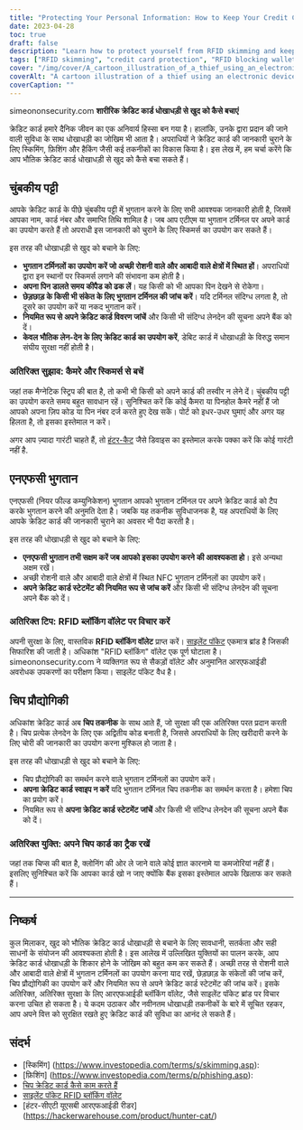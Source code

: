 ```yaml
---
title: "Protecting Your Personal Information: How to Keep Your Credit Cards Safe from RFID Skimming and other Physical Attacks"
date: 2023-04-28
toc: true
draft: false
description: "Learn how to protect yourself from RFID skimming and keep your credit card information secure with these simple tips."
tags: ["RFID skimming", "credit card protection", "RFID blocking wallets", "chip credit cards", "phishing", "cybersecurity", "identity theft", "privacy", "contactless payments", "mobile payments", "financial security", "smart cards", "NFC", "encryption", "data protection", "RFID readers", "RFID technology", "electronic pickpocketing", "silent pocket", "hunter-cat"]
cover: "/img/cover/A_cartoon_illustration_of_a_thief_using_an_electronic_device.png"
coverAlt: "A cartoon illustration of a thief using an electronic device to steal credit card information from a person's wallet."
coverCaption: ""
---
```

simeononsecurity.com
 **शारीरिक क्रेडिट कार्ड धोखाधड़ी से खुद को कैसे बचाएं**
 
 क्रेडिट कार्ड हमारे दैनिक जीवन का एक अनिवार्य हिस्सा बन गया है। हालांकि, उनके द्वारा प्रदान की जाने वाली सुविधा के साथ धोखाधड़ी का जोखिम भी आता है। अपराधियों ने क्रेडिट कार्ड की जानकारी चुराने के लिए स्किमिंग, फ़िशिंग और हैकिंग जैसी कई तकनीकों का विकास किया है। इस लेख में, हम चर्चा करेंगे कि आप भौतिक क्रेडिट कार्ड धोखाधड़ी से खुद को कैसे बचा सकते हैं।
 
 ## चुंबकीय पट्टी
 
 आपके क्रेडिट कार्ड के पीछे चुंबकीय पट्टी में भुगतान करने के लिए सभी आवश्यक जानकारी होती है, जिसमें आपका नाम, कार्ड नंबर और समाप्ति तिथि शामिल है। जब आप एटीएम या भुगतान टर्मिनल पर अपने कार्ड का उपयोग करते हैं तो अपराधी इस जानकारी को चुराने के लिए स्किमर्स का उपयोग कर सकते हैं।
 
 इस तरह की धोखाधड़ी से खुद को बचाने के लिए:
 
 - **भुगतान टर्मिनलों का उपयोग करें जो अच्छी रोशनी वाले और आबादी वाले क्षेत्रों में स्थित हों**। अपराधियों द्वारा इन स्थानों पर स्किमर्स लगाने की संभावना कम होती है।
 - **अपना पिन डालते समय कीपैड को ढक लें**। यह किसी को भी आपका पिन देखने से रोकेगा।
 - **छेड़छाड़ के किसी भी संकेत के लिए भुगतान टर्मिनल की जांच करें**। यदि टर्मिनल संदिग्ध लगता है, तो दूसरे का उपयोग करें या नकद भुगतान करें।
 - **नियमित रूप से अपने क्रेडिट कार्ड विवरण जांचें** और किसी भी संदिग्ध लेनदेन की सूचना अपने बैंक को दें।
 - **केवल भौतिक लेन-देन के लिए क्रेडिट कार्ड का उपयोग करें**, डेबिट कार्ड में धोखाधड़ी के विरुद्ध समान संघीय सुरक्षा नहीं होती है।
 
 ### अतिरिक्त सुझाव: कैमरे और स्किमर्स से बचें
 
 जहां तक मैग्नेटिक स्ट्रिप की बात है, तो कभी भी किसी को अपने कार्ड की तस्वीर न लेने दें। चुंबकीय पट्टी का उपयोग करते समय बहुत सावधान रहें। सुनिश्चित करें कि कोई कैमरा या पिनहोल कैमरे नहीं हैं जो आपको अपना ज़िप कोड या पिन नंबर दर्ज करते हुए देख सकें। पोर्ट को इधर-उधर घुमाएं और अगर यह हिलता है, तो इसका इस्तेमाल न करें।
 
 अगर आप ज़्यादा गारंटी चाहते हैं, तो [हंटर-कैट](https://hackerwarehouse.com/product/hunter-cat/) जैसे डिवाइस का इस्तेमाल करके पक्का करें कि कोई गारंटी नहीं है.
 
 ## एनएफसी भुगतान
 
 एनएफसी (नियर फील्ड कम्युनिकेशन) भुगतान आपको भुगतान टर्मिनल पर अपने क्रेडिट कार्ड को टैप करके भुगतान करने की अनुमति देता है। जबकि यह तकनीक सुविधाजनक है, यह अपराधियों के लिए आपके क्रेडिट कार्ड की जानकारी चुराने का अवसर भी पैदा करती है।
 
 इस तरह की धोखाधड़ी से खुद को बचाने के लिए:
 
 - **एनएफसी भुगतान तभी सक्षम करें जब आपको इसका उपयोग करने की आवश्यकता हो**। इसे अन्यथा अक्षम रखें।
 - अच्छी रोशनी वाले और आबादी वाले क्षेत्रों में स्थित NFC भुगतान टर्मिनलों का उपयोग करें।
 - **अपने क्रेडिट कार्ड स्टेटमेंट की नियमित रूप से जांच करें** और किसी भी संदिग्ध लेनदेन की सूचना अपने बैंक को दें।
 
 ### अतिरिक्त टिप: RFID ब्लॉकिंग वॉलेट पर विचार करें
 
 अपनी सुरक्षा के लिए, वास्तविक **RFID ब्लॉकिंग वॉलेट** प्राप्त करें। [साइलेंट पॉकेट](https://amzn.to/421J6o6) एकमात्र ब्रांड है जिसकी सिफारिश की जाती है। अधिकांश "RFID ब्लॉकिंग" वॉलेट एक पूर्ण घोटाला है। simeononsecurity.com ने व्यक्तिगत रूप से सैकड़ों वॉलेट और अनुमानित आरएफआईडी अवरोधक उपकरणों का परीक्षण किया। साइलेंट पॉकेट वैध है।
 
 ## चिप प्रौद्योगिकी
 
 अधिकांश क्रेडिट कार्ड अब **चिप तकनीक** के साथ आते हैं, जो सुरक्षा की एक अतिरिक्त परत प्रदान करती है। चिप प्रत्येक लेनदेन के लिए एक अद्वितीय कोड बनाती है, जिससे अपराधियों के लिए खरीदारी करने के लिए चोरी की जानकारी का उपयोग करना मुश्किल हो जाता है।
 
 इस तरह की धोखाधड़ी से खुद को बचाने के लिए:
 
 - चिप प्रौद्योगिकी का समर्थन करने वाले भुगतान टर्मिनलों का उपयोग करें।
 - **अपना क्रेडिट कार्ड स्वाइप न करें** यदि भुगतान टर्मिनल चिप तकनीक का समर्थन करता है। हमेशा चिप का प्रयोग करें।
 - नियमित रूप से **अपना क्रेडिट कार्ड स्टेटमेंट जांचें** और किसी भी संदिग्ध लेनदेन की सूचना अपने बैंक को दें।
 
 ### अतिरिक्त युक्ति: अपने चिप कार्ड का ट्रैक रखें
 
 जहां तक चिप्स की बात है, क्लोनिंग की ओर ले जाने वाले कोई ज्ञात कारनामे या कमजोरियां नहीं हैं। इसलिए सुनिश्चित करें कि आपका कार्ड खो न जाए क्योंकि बैंक इसका इस्तेमाल आपके खिलाफ कर सकते हैं।
 
 ______
 
 ## निष्कर्ष
 
 कुल मिलाकर, खुद को भौतिक क्रेडिट कार्ड धोखाधड़ी से बचाने के लिए सावधानी, सतर्कता और सही साधनों के संयोजन की आवश्यकता होती है। इस आलेख में उल्लिखित युक्तियों का पालन करके, आप क्रेडिट कार्ड धोखाधड़ी के शिकार होने के जोखिम को बहुत कम कर सकते हैं। अच्छी तरह से रोशनी वाले और आबादी वाले क्षेत्रों में भुगतान टर्मिनलों का उपयोग करना याद रखें, छेड़छाड़ के संकेतों की जांच करें, चिप प्रौद्योगिकी का उपयोग करें और नियमित रूप से अपने क्रेडिट कार्ड स्टेटमेंट की जांच करें। इसके अतिरिक्त, अतिरिक्त सुरक्षा के लिए आरएफआईडी ब्लॉकिंग वॉलेट, जैसे साइलेंट पॉकेट ब्रांड पर विचार करना उचित हो सकता है। ये कदम उठाकर और नवीनतम धोखाधड़ी तकनीकों के बारे में सूचित रहकर, आप अपने वित्त को सुरक्षित रखते हुए क्रेडिट कार्ड की सुविधा का आनंद ले सकते हैं।
 
 
 ## संदर्भ
 
 - [स्किमिंग] (https://www.investopedia.com/terms/s/skimming.asp):
 - [फ़िशिंग] (https://www.investopedia.com/terms/p/phishing.asp):
 - [चिप क्रेडिट कार्ड कैसे काम करते हैं](https://www.creditkarma.com/credit-cards/i/chip-credit-cards-work)
 - [साइलेंट पॉकेट RFID ब्लॉकिंग वॉलेट](https://amzn.to/421J6o6)
 - [हंटर-सीएटी यूएसबी आरएफआईडी रीडर] (https://hackerwarehouse.com/product/hunter-cat/)